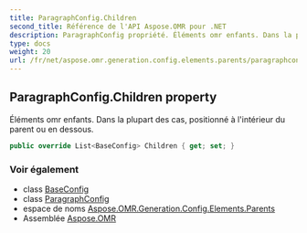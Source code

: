 ```yaml
---
title: ParagraphConfig.Children
second_title: Référence de l'API Aspose.OMR pour .NET
description: ParagraphConfig propriété. Éléments omr enfants. Dans la plupart des cas positionné à lintérieur du parent ou en dessous.
type: docs
weight: 20
url: /fr/net/aspose.omr.generation.config.elements.parents/paragraphconfig/children/
---
```

## ParagraphConfig.Children property

Éléments omr enfants. Dans la plupart des cas, positionné à l'intérieur du parent ou en dessous.

```csharp
public override List<BaseConfig> Children { get; set; }
```

### Voir également

* class [BaseConfig](../../../aspose.omr.generation.config/baseconfig/)
* class [ParagraphConfig](../)
* espace de noms [Aspose.OMR.Generation.Config.Elements.Parents](../../paragraphconfig/)
* Assemblée [Aspose.OMR](../../../)


